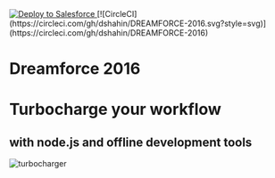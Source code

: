 <a href="https://githubsfdeploy.herokuapp.com/app/githubdeploy/dshahin/DREAMFORCE-2016">
  <img alt="Deploy to Salesforce"
       src="https://raw.githubusercontent.com/afawcett/githubsfdeploy/master/src/main/webapp/resources/img/deploy.png">
</a>
[![CircleCI](https://circleci.com/gh/dshahin/DREAMFORCE-2016.svg?style=svg)](https://circleci.com/gh/dshahin/DREAMFORCE-2016)

# Dreamforce 2016
# Turbocharge your workflow
## with node.js and offline development tools

![turbocharger](https://cloud.githubusercontent.com/assets/933826/17073285/3f89e87e-5024-11e6-9dd1-ab9f2b5f9d59.jpg)
